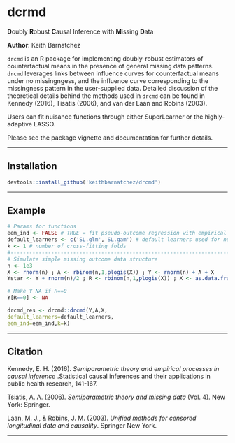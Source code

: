 # dcrmd

**D**oubly **R**obust **C**ausal Inference with **M**issing **D**ata

**Author**: Keith Barnatchez

`drcmd` is an R package for implementing doubly-robust estimators of counterfactual means in the presence of general missing data patterns. `drcmd` leverages links between influence curves for counterfactual means under no missingngess, and the influence curve corresponding to the missingness pattern in the user-supplied data. Detailed discussion of the theoretical details behind the methods used in `drcmd` can be found in Kennedy (2016), Tisatis (2006), and van der Laan and Robins (2003).

Users can fit nuisance functions through either SuperLearner or the highly-adaptive LASSO. 

Please see the package vignette and documentation for further details.

------------------------------------------------------------------------
## Installation

```r
devtools::install_github('keithbarnatchez/drcmd')
```

------------------------------------------------------------------------
## Example

```r
# Params for functions
eem_ind <- FALSE # TRUE = fit pseudo-outcome regression with empirical efficiency maximiztion
default_learners <- c('SL.glm','SL.gam') # default learners used for nuisance functions 
k <- 1 # number of cross-fitting folds
#-------------------------------------------------------------------------------
# Simulate simple missing outcome data structure
n <- 1e3
X <- rnorm(n) ; A <- rbinom(n,1,plogis(X)) ; Y <- rnorm(n) + A + X
Ystar <- Y + rnorm(n)/2 ; R <- rbinom(n,1,plogis(X)) ; X <- as.data.frame(X)

# Make Y NA if R==0
Y[R==0] <- NA

drcmd_res <- drcmd::drcmd(Y,A,X, 
default_learners=default_learners,
eem_ind=eem_ind,k=k)
```

------------------------------------------------------------------------
## Citation

Kennedy, E. H. (2016). *Semiparametric theory and empirical processes in causal inference* .Statistical causal inferences and their applications in public health research, 141-167.

Tsiatis, A. A. (2006). *Semiparametric theory and missing data* (Vol. 4). New York: Springer.

Laan, M. J., & Robins, J. M. (2003). *Unified methods for censored longitudinal data and causality*. Springer New York.

------------------------------------------------------------------------
